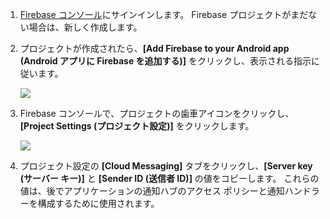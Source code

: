 

1. [Firebase コンソール](https://firebase.google.com/console/)にサインインします。 Firebase プロジェクトがまだない場合は、新しく作成します。
2. プロジェクトが作成されたら、**[Add Firebase to your Android app (Android アプリに Firebase を追加する)]** をクリックし、表示される指示に従います。

    ![](./media/notification-hubs-enable-firebase-cloud-messaging/notification-hubs-add-firebase-to-android-app.png)
3. Firebase コンソールで、プロジェクトの歯車アイコンをクリックし、**[Project Settings (プロジェクト設定)]** をクリックします。

    ![](./media/notification-hubs-enable-firebase-cloud-messaging/notification-hubs-firebase-console-project-settings.png)
4. プロジェクト設定の **[Cloud Messaging]** タブをクリックし、**[Server key (サーバー キー)]** と **[Sender ID (送信者 ID)]** の値をコピーします。 これらの値は、後でアプリケーションの通知ハブのアクセス ポリシーと通知ハンドラーを構成するために使用されます。


<!--HONumber=Dec16_HO2-->


